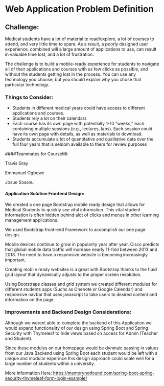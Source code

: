 # Web Application Problem Definition

## Challenge:

Medical students have a lot of material to read/explore, a lot of courses to attend, and very little time to spare. As a result, a poorly designed user experience, combined will a large amount of applications to use, can result in valuable time lost, and a lot of frustration.

The challenge is to build a mobile-ready experience for students to navigate all of their applications and courses with as few clicks as possible, and without the students getting lost in the process. You can use any technology you choose, but you should explain why you chose that particular technology.

### Things to Consider:

* Students in different medical years could have access to different applications and courses.
* Students rely a lot on their calendars
* Each course has its own page with potentially 1-10 "weeks," each containing multiple sessions (e.g., lectures, labs). Each session could have its own page with details, as well as materials to download.
* Students accumulate a lot of quantitative and qualitative data over the full four years that is seldom available to them for review purposes

####Teammates for CourseMi: 

Travis Gray 

Emmanuel Ogbewe

Josue Sossou


#### Application Solution Frontend Design:

We created a one page Bootstrap  mobile ready design that allows for Medical Students to quickly see vital information. This vital student information is often hidden behind alot of clicks and menus in other learning management applications. 

We used Bootstrap front-end Framework to accomplish our one page design. 

Mobile devices continue to grow in popularity year after year. Cisco predicts that global mobile data traffic will increase nearly 11-fold between 2013 and 2018. The need to have a responsive website is becoming increasingly important.

Creating mobile ready websites is a great with Bootstrap thanks to the fluid grid layout that dynamically adjusts to the proper screen resolution. 

Using Bootstraps classes and grid system  we created different modules for different students apps (Suchs as Onenote or Google Calendar) and responsive navbar that uses javascript to take users to desired content and information on the page.
 
 ### Improvements and Backend Design Considerations:
 
 Although we werent able to complete the backend of this Application we would expand functionality of our design using Spring Boot and Spring Security with Thymeleaf to hide views based on access for Admin (Teacher and
 Student). 
 
 Since these modules on our homepage would be dynmaic passing in values from our Java Backend using Spring Boot each student would be left with a unique and modular experince this design approach could scale well for a large number of students within a university. 
 
 More information Here: https://memorynotfound.com/spring-boot-spring-security-thymeleaf-form-login-example/